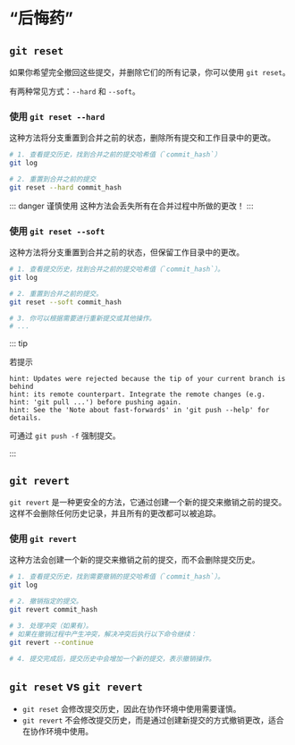 # “后悔药”

## `git reset`

如果你希望完全撤回这些提交，并删除它们的所有记录，你可以使用 `git reset`。

有两种常见方式：`--hard` 和 `--soft`。

### 使用 `git reset --hard`

这种方法将分支重置到合并之前的状态，删除所有提交和工作目录中的更改。

```sh
# 1. 查看提交历史，找到合并之前的提交哈希值（`commit_hash`）
git log

# 2. 重置到合并之前的提交
git reset --hard commit_hash
```

::: danger 谨慎使用
这种方法会丢失所有在合并过程中所做的更改！
:::

### 使用 `git reset --soft`

这种方法将分支重置到合并之前的状态，但保留工作目录中的更改。

```sh
# 1. 查看提交历史，找到合并之前的提交哈希值（`commit_hash`）。
git log

# 2. 重置到合并之前的提交。
git reset --soft commit_hash

# 3. 你可以根据需要进行重新提交或其他操作。
# ...
```

::: tip

若提示

```
hint: Updates were rejected because the tip of your current branch is behind
hint: its remote counterpart. Integrate the remote changes (e.g.
hint: 'git pull ...') before pushing again.
hint: See the 'Note about fast-forwards' in 'git push --help' for details.
```

可通过 `git push -f` 强制提交。

:::

## `git revert`

`git revert` 是一种更安全的方法，它通过创建一个新的提交来撤销之前的提交。这样不会删除任何历史记录，并且所有的更改都可以被追踪。

### 使用 `git revert`

这种方法会创建一个新的提交来撤销之前的提交，而不会删除提交历史。

```sh
# 1. 查看提交历史，找到需要撤销的提交哈希值（`commit_hash`）。
git log

# 2. 撤销指定的提交。
git revert commit_hash

# 3. 处理冲突（如果有）。
# 如果在撤销过程中产生冲突，解决冲突后执行以下命令继续：
git revert --continue

# 4. 提交完成后，提交历史中会增加一个新的提交，表示撤销操作。
```

## `git reset` vs `git revert`

- `git reset` 会修改提交历史，因此在协作环境中使用需要谨慎。
- `git revert` 不会修改提交历史，而是通过创建新提交的方式撤销更改，适合在协作环境中使用。

